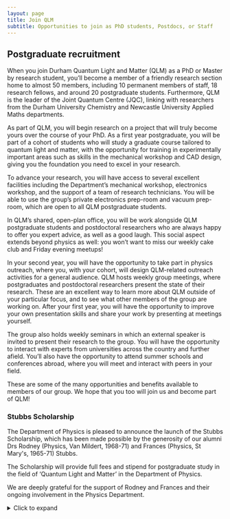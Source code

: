 ```yaml
---
layout: page
title: Join QLM
subtitle: Opportunities to join as PhD students, Postdocs, or Staff
---
```

## Postgraduate recruitment

When you join Durham Quantum Light and Matter (QLM) as a PhD or Master by research student, you’ll become a member of a friendly research section home to almost 50 members, including 10 permanent members of staff, 18 research fellows, and around 20 postgraduate students. Furthermore, QLM is the leader of the Joint Quantum Centre (JQC), linking with researchers from the Durham University Chemistry and Newcastle University Applied Maths departments.

As part of QLM, you will begin research on a project that will truly become yours over the course of your PhD. As a first year postgraduate, you will be part of a cohort of students who will study a graduate course tailored to quantum light and matter, with the opportunity for training in experimentally important areas such as skills in the mechanical workshop and CAD design, giving you the foundation you need to excel in your research.

To advance your research, you will have access to several excellent facilities including the Department’s mechanical workshop, electronics workshop, and the support of a team of research technicians. You will be able to use the group’s private electronics prep-room and vacuum prep-room, which are open to all QLM postgraduate students.

In QLM’s shared, open-plan office, you will be work alongside QLM postgraduate students and postdoctoral researchers who are always happy to offer you expert advice, as well as a good laugh. This social aspect extends beyond physics as well: you won’t want to miss our weekly cake club and Friday evening meetups!

In your second year, you will have the opportunity to take part in physics outreach, where you, with your cohort, will design QLM-related outreach activities for a general audience. QLM hosts weekly group meetings, where postgraduates and postdoctoral researchers present the state of their research. These are an excellent way to learn more about QLM outside of your particular focus, and to see what other members of the group are working on. After your first year, you will have the opportunity to improve your own presentation skills and share your work by presenting at meetings yourself.

The group also holds weekly seminars in which an external speaker is invited to present their research to the group. You will have the opportunity to interact with experts from universities across the country and further afield. You’ll also have the opportunity to attend summer schools and conferences abroad, where you will meet and interact with peers in your field.

These are some of the many opportunities and benefits available to members of our group. We hope that you too will join us and become part of QLM!


### Stubbs Scholarship

The Department of Physics is pleased to announce the launch of the Stubbs Scholarship, which has been made possible by the generosity of our alumni Drs Rodney (Physics, Van Mildert, 1968-71) and Frances (Physics, St Mary's, 1965-71) Stubbs.

The Scholarship will provide full fees and stipend for postgraduate study in the field of ‘Quantum Light and Matter’ in the Department of Physics.

We are deeply grateful for the support of Rodney and Frances and their ongoing involvement in the Physics Department.

<details>
<summary>Click to expand</summary>

whatever

</details>
